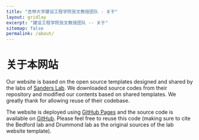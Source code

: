 ```yaml
---
title: "吉林大学建设工程学院张文教授团队 - 关于"
layout: gridlay
excerpt: "建设工程学院张文教授团队 -- 关于"
sitemap: false
permalink: /about/
---
```


# 关于本网站

Our website is based on the open source templates designed and shared by the labs of [Sanders Lab](https://sanderslab.github.io/). We downloaded source codes from their repository and modified our contents based on shared templates. We greatly thank for allowing reuse of their codebase. 

The website is deployed using [GitHub Pages](https://github.com/BIPL-UoL/BIPL-UoL.github.io) and the source code is available on [GitHub](https://github.com/BIPL-UoL/). Please feel free to reuse this code (making sure to cite the Bedford lab and Drummond lab as the original sources of the lab website template).



